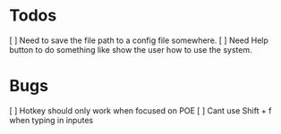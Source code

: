 # Todos
[ ] Need to save the file path to a config file somewhere.
[ ] Need Help button to do something like show the user how to use the system.

# Bugs
[ ] Hotkey should only work when focused on POE
[ ] Cant use Shift + f when typing in inputes